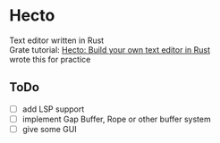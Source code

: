 # Hecto

Text editor written in Rust  
Grate tutorial: [Hecto: Build your own text editor in Rust](http://www.philippflenker.com/hecto/)  
wrote this for practice  

## ToDo

- [ ] add LSP support  
- [ ] implement Gap Buffer, Rope or other buffer system  
- [ ] give some GUI  
